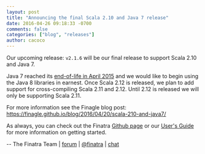 ```yaml
---
layout: post
title: "Announcing the final Scala 2.10 and Java 7 release"
date: 2016-04-26 09:18:33 -0700
comments: false
categories: ["blog", "releases"]
author: cacoco
---
```


Our upcoming release: `v2.1.6` will be our final release to support Scala 2.10 and Java 7.

Java 7 reached its [end-of-life in April 2015](https://java.com/en/download/faq/java_7.xml) and we would like to begin using the Java 8 libraries in earnest. Once Scala 2.12 is released, we plan to add support for cross-compiling Scala 2.11 and 2.12. Until 2.12 is released we will only be supporting Scala 2.11.

For more information see the Finagle blog post: https://finagle.github.io/blog/2016/04/20/scala-210-and-java7/

As always, you can check out the Finatra [Github page](https://github.com/twitter/finatra) or our [User's Guide][user-guide] for more information on getting started.

-- The Finatra Team | [forum](https://groups.google.com/forum/#!forum/finatra-users) | [@finatra](https://twitter.com/finatra) | [chat](https://gitter.im/twitter/finatra)

[user-guide]: /finatra/user-guide/index.html
